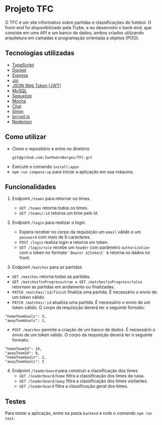 # Projeto TFC
O TFC é um site informativo sobre partidas e classificações de futebol. O front-end foi disponibilizado pela Trybe, e eu desenvolvi o back-end, que consiste em uma API e um banco de dados, ambos criados utilizando arquitetura em camadas e programação orientada a objetos (POO).

## Tecnologias utilizadas
- <a href="https://www.typescriptlang.org/" target="_blank">TypeScript</a>
- <a href="https://www.docker.com/" target="_blank">Docker</a>
- <a href="https://expressjs.com/" target="_blank">Express</a>
- <a href="https://joi.dev/">Joi</a>
- <a href="https://jwt.io/" target="_blank">JSON Web Token (JWT)</a>
- <a href="https://www.mysql.com/" target="_blank">MySQL</a>
- <a href="https://sequelize.org/" target="_blank">Sequelize</a>
- <a href="https://mochajs.org/" target="_blank">Mocha</a>
- <a href="https://www.chaijs.com/" target="_blank">Chai</a>
- <a href="https://sinonjs.org/" target="_blank">Sinon</a>
- <a href="https://www.npmjs.com/package/bcryptjs" target="_blank">bcrypt.js</a>
- <a href="https://nodemon.io/" target="_blank">Nodemon</a>

## Como utilizar
- Clone o repositório e entre no diretório
  ```
  git@github.com:IanPedroBorges/TFC.git
  ```
- Execute o comando ```install:apps```
- ```npm run compose:up``` para iniciar a aplicação em sua máquina.

## Funcionalidades
1) Endpoint ```/teams``` para retornar os times.
   -  ```GET /teams``` retorna todos os times.
   -  ```GET /teams/:id``` retorna um time pelo id.
  
2) Endpoint ```/login``` para realizar o login.
   - Espera receber no corpo da requisição um ```email``` válido e um ```password``` com mais de 6 caracteres.
   - ```POST /login``` realiza login e retorna um token.
   - ```GET /login/role``` recebe um ```header``` com parâmetro ```authorization``` com o token no formato ``` `Bearer ${token}` ``` e retorna os dados no front.
   
3) Endpoint ```/matches``` para as partidas
  - ```GET /matches``` retorna todas as partidas.
  - ```GET /matches?inProgress=true e GET /matches?inProgress=false``` retornam as partidas em andamento ou finalizadas.
  - ```PATCH /matches/:id/finish``` finaliza uma partida. É necessário o envio de um token válido.
  - ```PATCH /matches/:id``` atualiza uma partida. É necessário o envio de um token válido. O corpo da requisição deverá ter o seguinte formato:
  ```
  "homeTeamGoals": 3,
  "awayTeamGoals": 1,
  ```
  - ```POST /matches``` permite a criação de um banco de dados. É necessário o envio de um token válido. O corpo da requisição deverá ter o seguinte formato:
  ```
  "homeTeamId": 16,
  "awayTeamId": 8,
  "homeTeamGoals": 2,
  "awayTeamGoals": 2
  ```
4) Endpoint ```/leaderboard``` para construir a classificação dos times
   - ```GET /leaderboard/home``` filtra a classificação dos times da casa.
   - ```GET /leaderboard/away``` filtra a classificação dos times visitantes.
   - ```GET /leaderboard``` filtra a classificação geral dos times.
  
  ## Testes
  Para testar a aplicação, entre na pasta ```backend``` e rode o comando ```npm run test```.
